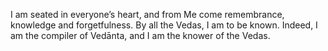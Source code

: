 I am seated in everyone’s heart, and from Me come remembrance, knowledge and forgetfulness. By all the Vedas, I am to be known. Indeed, I am the compiler of Vedānta, and I am the knower of the Vedas.